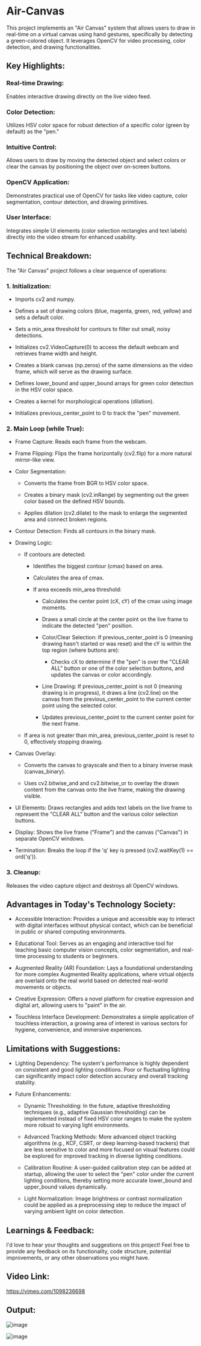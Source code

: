 # Air-Canvas

This project implements an "Air Canvas" system that allows users to draw in real-time on a virtual canvas using hand gestures, specifically by detecting a green-colored object. It leverages OpenCV for video processing, color detection, and drawing functionalities.


## Key Highlights:

### Real-time Drawing: 
Enables interactive drawing directly on the live video feed.

### Color Detection: 
Utilizes HSV color space for robust detection of a specific color (green by default) as the "pen."

### Intuitive Control: 
Allows users to draw by moving the detected object and select colors or clear the canvas by positioning the object over on-screen buttons.

### OpenCV Application: 
Demonstrates practical use of OpenCV for tasks like video capture, color segmentation, contour detection, and drawing primitives.

### User Interface: 
Integrates simple UI elements (color selection rectangles and text labels) directly into the video stream for enhanced usability.

## Technical Breakdown:
The "Air Canvas" project follows a clear sequence of operations:

### 1. Initialization:

- Imports cv2 and numpy.

- Defines a set of drawing colors (blue, magenta, green, red, yellow) and sets a default color.

- Sets a min_area threshold for contours to filter out small, noisy detections.

- Initializes cv2.VideoCapture(0) to access the default webcam and retrieves frame width and height.

- Creates a blank canvas (np.zeros) of the same dimensions as the video frame, which will serve as the drawing surface.

- Defines lower_bound and upper_bound arrays for green color detection in the HSV color space.

- Creates a kernel for morphological operations (dilation).

- Initializes previous_center_point to 0 to track the "pen" movement.

### 2. Main Loop (while True):

- Frame Capture: Reads each frame from the webcam.

- Frame Flipping: Flips the frame horizontally (cv2.flip) for a more natural mirror-like view.

- Color Segmentation:

   - Converts the frame from BGR to HSV color space.

   - Creates a binary mask (cv2.inRange) by segmenting out the green color based on the defined HSV bounds.

   - Applies dilation (cv2.dilate) to the mask to enlarge the segmented area and connect broken regions.

- Contour Detection: Finds all contours in the binary mask.

- Drawing Logic:

  - If contours are detected:

     - Identifies the biggest contour (cmax) based on area.

     - Calculates the area of cmax.

     - If area exceeds min_area threshold:

        - Calculates the center point (cX, cY) of the cmax using image moments.

        - Draws a small circle at the center point on the live frame to indicate the detected "pen" position.

        - Color/Clear Selection: If previous_center_point is 0 (meaning drawing hasn't started or was reset) and the cY is within the top region (where buttons are):

            - Checks cX to determine if the "pen" is over the "CLEAR ALL" button or one of the color selection buttons, and updates the canvas or color accordingly.

       - Line Drawing: If previous_center_point is not 0 (meaning drawing is in progress), it draws a line (cv2.line) on the canvas from the previous_center_point to the current center point using the selected color.

       - Updates previous_center_point to the current center point for the next frame.

   - If area is not greater than min_area, previous_center_point is reset to 0, effectively stopping drawing.

- Canvas Overlay:

   - Converts the canvas to grayscale and then to a binary inverse mask (canvas_binary).

   - Uses cv2.bitwise_and and cv2.bitwise_or to overlay the drawn content from the canvas onto the live frame, making the drawing visible.

- UI Elements: Draws rectangles and adds text labels on the live frame to represent the "CLEAR ALL" button and the various color selection buttons.

- Display: Shows the live frame ("Frame") and the canvas ("Canvas") in separate OpenCV windows.

- Termination: Breaks the loop if the 'q' key is pressed (cv2.waitKey(1) == ord('q')).

### 3. Cleanup: 
Releases the video capture object and destroys all OpenCV windows.

## Advantages in Today's Technology Society:
- Accessible Interaction: Provides a unique and accessible way to interact with digital interfaces without physical contact, which can be beneficial in public or shared computing environments.

- Educational Tool: Serves as an engaging and interactive tool for teaching basic computer vision concepts, color segmentation, and real-time processing to students or beginners.

- Augmented Reality (AR) Foundation: Lays a foundational understanding for more complex Augmented Reality applications, where virtual objects are overlaid onto the real world based on detected real-world movements or objects.

- Creative Expression: Offers a novel platform for creative expression and digital art, allowing users to "paint" in the air.

- Touchless Interface Development: Demonstrates a simple application of touchless interaction, a growing area of interest in various sectors for hygiene, convenience, and immersive experiences.

## Limitations with Suggestions:
- Lighting Dependency: The system's performance is highly dependent on consistent and good lighting conditions. Poor or fluctuating lighting can significantly impact color detection accuracy and overall tracking stability.

- Future Enhancements:

  - Dynamic Thresholding: In the future, adaptive thresholding techniques (e.g., adaptive Gaussian thresholding) can be implemented instead of fixed HSV color ranges to make the system more robust to varying light environments.

  - Advanced Tracking Methods: More advanced object tracking algorithms (e.g., KCF, CSRT, or deep learning-based trackers) that are less sensitive to color and more focused on visual features could be explored for improved tracking in diverse lighting conditions.

  - Calibration Routine: A user-guided calibration step can be added at startup, allowing the user to select the "pen" color under the current lighting conditions, thereby setting more accurate lower_bound and upper_bound values dynamically.

  - Light Normalization: Image brightness or contrast normalization could be applied as a preprocessing step to reduce the impact of varying ambient light on color detection.


## Learnings & Feedback:
I'd love to hear your thoughts and suggestions on this project! Feel free to provide any feedback on its functionality, code structure, potential improvements, or any other observations you might have.

## Video Link:
https://vimeo.com/1098236698

## Output:
![image](https://github.com/user-attachments/assets/16d07567-b272-41aa-9d0e-dbc205e14646)

![image](https://github.com/user-attachments/assets/3fbd9774-9d77-4425-b5e7-b362801d5be2)
